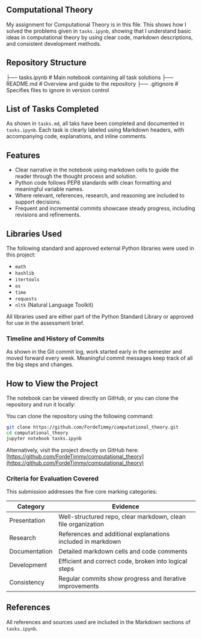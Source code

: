 ## Computational Theory

 My assignment for Computational Theory is in this file. This shows how I solved the problems given in `tasks.ipynb`, showing that I understand basic ideas in computational theory by using clear code, markdown descriptions, and consistent development methods.
 
## Repository Structure

├── tasks.ipynb          # Main notebook containing all task solutions
├── README.md            # Overview and guide to the repository
├── .gitignore           # Specifies files to ignore in version control


## List of Tasks Completed

 As shown in `tasks.md`, all taks have been completed and documented in `tasks.ipynb`. Each task is clearly labeled using Markdown headers, with accompanying code, explanations, and inline comments.

## Features

- Clear narrative in the notebook using markdown cells to guide the reader through the thought process and solution.
- Python code follows PEP8 standards with clean formatting and meaningful variable names.
- Where relevant, references, research, and reasoning are included to support decisions.
- Frequent and incremental commits showcase steady progress, including revisions and refinements.


## Libraries Used

The following standard and approved external Python libraries were used in this project:

- `math`
- `hashlib`
- `itertools`
- `os`
- `time`
- `requests`
- `nltk` (Natural Language Toolkit)

All libraries used are either part of the Python Standard Library or approved for use in the assessment brief.


 ### Timeline and History of Commits

 As shown in the Git commit log, work started early in the semester and moved forward every week.  Meaningful commit messages keep track of all the big steps and changes.


## How to View the Project

The notebook can be viewed directly on GitHub, or you can clone the repository and run it locally:

You can clone the repository using the following command:

```bash
git clone https://github.com/FordeTimmy/computational_theory.git
cd computational_theory
jupyter notebook tasks.ipynb
```

Alternatively, visit the project directly on GitHub here: [https://github.com/FordeTimmy/computational_theory](https://github.com/FordeTimmy/computational_theory)

 ### Criteria for Evaluation Covered

 This submission addresses the five core marking categories:

| Category     | Evidence                                                                 |
|--------------|--------------------------------------------------------------------------|
| Presentation | Well-structured repo, clear markdown, clean file organization            |
| Research     | References and additional explanations included in markdown              |
| Documentation| Detailed markdown cells and code comments                                |
| Development  | Efficient and correct code, broken into logical steps                    |
| Consistency  | Regular commits show progress and iterative improvements   

## References

All references and sources used are included in the Markdown sections of `tasks.ipynb`.
